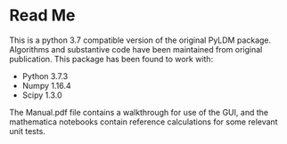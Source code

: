 # Read Me

This is a python 3.7 compatible version of the original PyLDM package.  Algorithms and substantive code have been maintained from original publication.
This package has been found to work with:
- Python 3.7.3
- Numpy 1.16.4
- Scipy 1.3.0

The Manual.pdf file contains a walkthrough for use of the GUI, and the mathematica notebooks contain reference calculations for some relevant unit tests.
